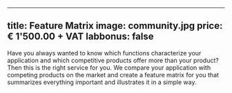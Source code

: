 

---
title: Feature Matrix
image: community.jpg
price: € 1'500.00 + VAT 
labbonus: false
---
Have you always wanted to know which functions characterize your application and which competitive products offer more than your product? Then this is the right service for you. We compare your application with competing products on the market and create a feature matrix for you that summarizes everything important and illustrates it in a simple way.

<!--more--> 

